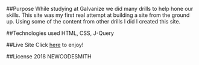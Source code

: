 ##Purpose
While studying at Galvanize we did many drills to help hone our skills. This site was my first real attempt at building a site from the ground up. Using some of the content from other drills I did I created this site. 

##Technologies used
HTML, CSS, J-Query

##Live Site
Click [here](https://michael-smith-site.firebaseapp.com/) to enjoy!

##License
2018 NEWCODESMITH
